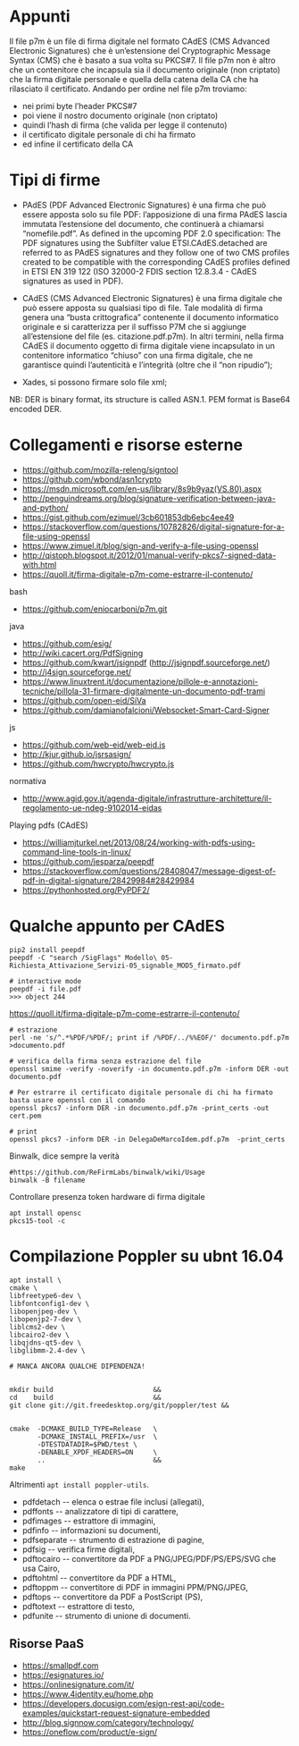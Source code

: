 # Appunti
Il file p7m è un file di firma digitale nel formato CAdES (CMS Advanced Electronic Signatures) che è un’estensione del Cryptographic Message Syntax (CMS) che è basato a sua volta su PKCS#7. Il file p7m non è altro che un contenitore che incapsula sia il documento originale (non criptato) che la firma digitale personale e quella della catena della CA che ha rilasciato il certificato. Andando per ordine nel file p7m troviamo:
- nei primi byte  l’header PKCS#7
- poi viene il nostro documento originale (non criptato)
- quindi l’hash di firma (che valida per legge il contenuto)
- il certificato digitale personale di chi ha firmato
- ed infine il certificato della CA

# Tipi di firme
- PAdES (PDF Advanced Electronic Signatures)  è una firma che può essere apposta solo su file  PDF: l’apposizione di una firma PAdES lascia immutata l’estensione del documento, che continuerà a chiamarsi “nomefile.pdf”. As defined in the upcoming PDF 2.0 specification: The PDF signatures using the Subfilter value ETSI.CAdES.detached are referred to as PAdES signatures and they follow one of two CMS profiles created to be compatible with the corresponding CAdES profiles defined in ETSI EN 319 122 (ISO 32000-2 FDIS section 12.8.3.4 - CAdES signatures as used in PDF).

- CAdES (CMS Advanced Electronic Signatures) è una firma digitale che può essere apposta su qualsiasi tipo di file. Tale modalità di firma genera una “busta crittografica” contenente il documento informatico originale e si caratterizza per il suffisso P7M che si aggiunge all’estensione del file (es. citazione.pdf.p7m). In altri termini, nella firma CAdES il documento oggetto di firma digitale viene incapsulato in un contenitore informatico “chiuso” con una firma digitale, che ne garantisce quindi l’autenticità e l’integrità (oltre che il “non ripudio”);

- Xades, si possono firmare solo file xml;

NB: DER is binary format, its structure is called ASN.1. PEM format is Base64 encoded DER.

# Collegamenti e risorse esterne
- https://github.com/mozilla-releng/signtool
- https://github.com/wbond/asn1crypto
- https://msdn.microsoft.com/en-us/library/8s9b9yaz(VS.80).aspx
- http://penguindreams.org/blog/signature-verification-between-java-and-python/
- https://gist.github.com/ezimuel/3cb601853db6ebc4ee49
- https://stackoverflow.com/questions/10782826/digital-signature-for-a-file-using-openssl
- https://www.zimuel.it/blog/sign-and-verify-a-file-using-openssl
- http://qistoph.blogspot.it/2012/01/manual-verify-pkcs7-signed-data-with.html
- https://quoll.it/firma-digitale-p7m-come-estrarre-il-contenuto/

bash
- https://github.com/eniocarboni/p7m.git

java
- https://github.com/esig/
- http://wiki.cacert.org/PdfSigning
- https://github.com/kwart/jsignpdf (http://jsignpdf.sourceforge.net/)
- http://j4sign.sourceforge.net/
- https://www.linuxtrent.it/documentazione/pillole-e-annotazioni-tecniche/pillola-31-firmare-digitalmente-un-documento-pdf-trami
- https://github.com/open-eid/SiVa
- https://github.com/damianofalcioni/Websocket-Smart-Card-Signer

js
- https://github.com/web-eid/web-eid.js
- http://kjur.github.io/jsrsasign/
- https://github.com/hwcrypto/hwcrypto.js

normativa
- http://www.agid.gov.it/agenda-digitale/infrastrutture-architetture/il-regolamento-ue-ndeg-9102014-eidas

Playing pdfs (CAdES)
- https://williamjturkel.net/2013/08/24/working-with-pdfs-using-command-line-tools-in-linux/
- https://github.com/jesparza/peepdf
- https://stackoverflow.com/questions/28408047/message-digest-of-pdf-in-digital-signature/28429984#28429984
- https://pythonhosted.org/PyPDF2/

# Qualche appunto per CAdES
````
pip2 install peepdf
peepdf -C "search /SigFlags" Modello\ 05-Richiesta_Attivazione_Servizi-05_signable_MOD5_firmato.pdf

# interactive mode 
peepdf -i file.pdf
>>> object 244
````

https://quoll.it/firma-digitale-p7m-come-estrarre-il-contenuto/
````
# estrazione
perl -ne 's/^.*%PDF/%PDF/; print if /%PDF/../%%EOF/' documento.pdf.p7m >documento.pdf

# verifica della firma senza estrazione del file
openssl smime -verify -noverify -in documento.pdf.p7m -inform DER -out documento.pdf

# Per estrarre il certificato digitale personale di chi ha firmato basta usare openssl con il comando
openssl pkcs7 -inform DER -in documento.pdf.p7m -print_certs -out cert.pem

# print
openssl pkcs7 -inform DER -in DelegaDeMarcoIdem.pdf.p7m  -print_certs
````

Binwalk, dice sempre la verità
````
#https://github.com/ReFirmLabs/binwalk/wiki/Usage
binwalk -B filename
````

Controllare presenza token hardware di firma digitale
````
apt install opensc
pkcs15-tool -c
````

# Compilazione Poppler su ubnt 16.04
````
apt install \
cmake \
libfreetype6-dev \
libfontconfig1-dev \
libopenjpeg-dev \
libopenjp2-7-dev \
liblcms2-dev \
libcairo2-dev \
libqjdns-qt5-dev \
libglibmm-2.4-dev \

# MANCA ANCORA QUALCHE DIPENDENZA!


mkdir build                         &&
cd    build                         &&
git clone git://git.freedesktop.org/git/poppler/test &&


cmake  -DCMAKE_BUILD_TYPE=Release   \
       -DCMAKE_INSTALL_PREFIX=/usr  \
       -DTESTDATADIR=$PWD/test \
       -DENABLE_XPDF_HEADERS=ON     \
       ..                           &&
make
`````

Altrimenti `apt install poppler-utils`.

 * pdfdetach -- elenca o estrae file inclusi (allegati),
 * pdffonts -- analizzatore di tipi di carattere,
 * pdfimages -- estrattore di immagini,
 * pdfinfo -- informazioni su documenti,
 * pdfseparate -- strumento di estrazione di pagine,
 * pdfsig -- verifica firme digitali,
 * pdftocairo -- convertitore da PDF a PNG/JPEG/PDF/PS/EPS/SVG che usa
   Cairo,
 * pdftohtml -- convertitore da PDF a HTML,
 * pdftoppm -- convertitore di PDF in immagini PPM/PNG/JPEG,
 * pdftops -- convertitore da PDF a PostScript (PS),
 * pdftotext -- estrattore di testo,
 * pdfunite -- strumento di unione di documenti.


Risorse PaaS
------------

- https://smallpdf.com
- https://esignatures.io/
- https://onlinesignature.com/it/
- https://www.4identity.eu/home.php
- https://developers.docusign.com/esign-rest-api/code-examples/quickstart-request-signature-embedded
- http://blog.signnow.com/category/technology/
- https://oneflow.com/product/e-sign/
